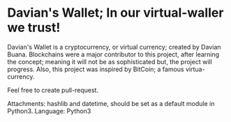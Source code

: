 # Davian's Wallet; In our virtual-waller we trust!
Davian's Wallet is a cryptocurrency, or virtual currency; created by Davian Buana. Blockchains were a major contributor to this project, after learning the concept; meaning it will not be as sophisticated but, the project will progress. Also, this project was inspired by BitCoin; a famous virtua-currency. 

Feel free to create pull-request. 

Attachments: hashlib and datetime, should be set as a default module in Python3.
Language: Python3
